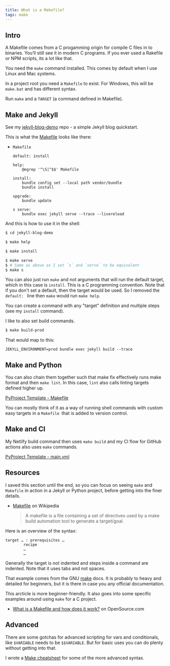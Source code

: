 ```yaml
---
title: What is a Makefile?
tags: make
---
```


## Intro

A Makefile comes from a C progamming origin for compile C files in to binaries. You’ll still see it in modern C programs. If you ever used a Rakefile or NPM scripts, its a lot like that.

You need the `make` command installed. This comes by default when I use Linux and Mac systems.

In a project root you need a `Makefile` to exist. For Windows, this will be `make.bat` and has different syntax.

Run `make` and a `TARGET` (a command defined in Makefile).


## Make and Jekyll

See my [jekyll-blog-demo](https://github.com/MichaelCurrin/jekyll-blog-demo) repo - a simple Jekyll blog quickstart.

This is what the [Makefile](https://github.com/MichaelCurrin/jekyll-blog-demo/blob/master/Makefile) looks like there:

- `Makefile`
    ```make
    default: install

    help:
        @egrep '^\S|^$$' Makefile

    install:
        bundle config set --local path vendor/bundle
        bundle install

    upgrade:
        bundle update

    s serve:
        bundle exec jekyll serve --trace --livereload
    ```

And this is how to use it in the shell:

```sh
$ cd jekyll-blog-demo

$ make help

$ make install

$ make serve
$ # Same as above as I set `s` and `serve` to be equivalent
$ make s
```

You can also just run `make` and not arguments that will run the default target, which in this case is `install`. This is a C programming convention. Note that if you don't set a default, then the target would be used. So I removed the `default: ` line then `make` would run `make help`.

You can create a command with any "target" definition and multiple steps (see my `install` command).

I like to also set build commands.

```sh
$ make build-prod
```

That would map to this:

```
JEKYLL_ENVIRONMENT=prod bundle exec jekyll build --trace
```

## Make and Python

You can also chain them together such that make fix effectively runs make format and then `make lint`. In this case, `lint` also calls linting targets defined higher up.

[PyProject Template - Makefile](https://github.com/MichaelCurrin/py-project-template/blob/master/Makefile#L37)

You can mostly think of it as a way of running shell commands with custom easy targets in a `Makefile `that is added to version control.


## Make and CI

My Netlify build command then uses `make build` and my CI flow for GitHub actions also uses `make` commands.

[PyProject Template - main.yml](https://github.com/MichaelCurrin/py-project-template/blob/master/.github/workflows/main.yml#L18)


## Resources

I saved this section until the end, so you can focus on seeing `make` and `Makefile` in action in a Jekyll or Python project, before getting into the finer details.

- [Makefile](https://en.wikipedia.org/wiki/Makefile) on Wikipedia
	> A makefile is a file containing a set of directives used by a make build automation tool to generate a target/goal.

Here is an overview of the syntax:

```
target … : prerequisites …
        recipe
        …
        …
```

Generally the target is not indented and steps inside a command are indented. Note that it uses tabs and not spaces.

That example comes from the GNU [make](https://www.gnu.org/software/make/manual/make.html#Overview) docs. It is probably to heavy and detailed for beginners, but it is there in case you any official documentation.

This arcticle is more beginner-friendly. It also goes into some specific examples around using `make` for a C project.

- [What is a Makefile and how does it work?](https://opensource.com/article/18/8/what-how-makefile) on OpenSource.com


## Advanced

There are some gotchas for advanced scripting for vars and conditionals, like `$VARIABLE` needs to be `$$VARIABLE`. But for basic uses you can do plenty without getting into that.

I wrote a [Make cheatsheet](https://michaelcurrin.github.io/dev-cheatsheets/cheatsheets/make/) for some of the more advanced syntax.
